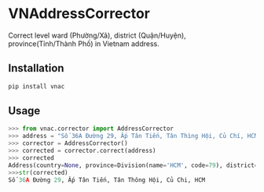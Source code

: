 # VNAddressCorrector

Correct level ward (Phường/Xã), district (Quận/Huyện), province(Tỉnh/Thành Phố) in Vietnam address.

## Installation
```bash
pip install vnac
```
## Usage
```python
>>> from vnac.corrector import AddressCorrector
>>> address = "Số 36A Đường 29, Ấp Tân Tiến, Tân Thìng Hội, Củ Chí, HCM"
>>> corrector = AddressCorrector()
>>> corrected = corrector.correct(address)
>>> corrected
Address(country=None, province=Division(name='HCM', code=79), district=Division(name='Củ Chi', code=None), ward=Division(name='Tân Thông Hội', code=None), street=Division(name='Số 36A Đường 29, Ấp Tân Tiến', code=None))
>>>str(corrected)
Số 36A Đường 29, Ấp Tân Tiến, Tân Thông Hội, Củ Chi, HCM
```
